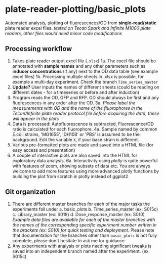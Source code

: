 # plate-reader-plotting/basic_plots
Automated analysis, plotting of fluorescences/OD from **single-read/static** plate reader excel files.
_tested on Tecan Spark and Infinite M1000 plate readers, other files would need minor code modifications_

## Processing workflow

1. Takes plate reader output excel file (`.xlsx`)
  1a. The excel file should be annotated with **sample names** and any other parameters such as **inducer concentrations** (if any) next to the OD data table (see example excel files)
  1b. Processing multiple sheets in .xlsx is possible, for example a multi-day experiment. Check the branch `Time_series_master`
2. **Update?** User inputs the names of different sheets (could be reading on different dates - for a timeseries or before and after induction)
3. Program reads the OD, GFP and RFP. OD should always be first and any fluorescences in any order after the OD. 
  3a. *Please label the measurements with OD and the name of the fluorophores in the Tecan/Infinite plate reader protocol file before acquiring the data, these will appear in the plots* 
4. Data is processed: Autofluorescence is subtracted, Fluorescence/OD ratio is calculated for each fluorophore.
  4a. Sample named by common E.coli strains, 'MG1655', 'DH10B' or 'PBS' is assumed to be the background. Edit the variable `X`, if your base strain is different.
5. Various pre-formatted plots are made and saved into a HTML file (for easy access and presentation)
6. A couple of interactive plots are also saved into the HTML for exploratory data analysis. 
  6a. Interactivity using *plotly* is quite powerful with features of zoom, showing subsets of data etc. You are always welcome to add more features using more advanced plotly functions by building the plot from scratch in plotly instead of ggplot2  

## Git organization
1. There are different master branches for each of the major tasks the experiments fall under
  a. basic_plots
  b. Time_series_master (ex: S015c)
  c. Library_master (ex: S018)
  d. Dose_response_master (ex: S010)
*Example data files are available for each of the master branches with the names of the corresponding specific experiment number written in the brackets (ex: S010) for quick testing and deployment*. 
Please note that documentation for the branches other than `basic_plots` is not fully complete, please don't hesitate to ask me for guidance
2. Any experiments with analysis or plots needing significant tweaks is saved into an independent branch named after the experiment. (ex. S015c)
